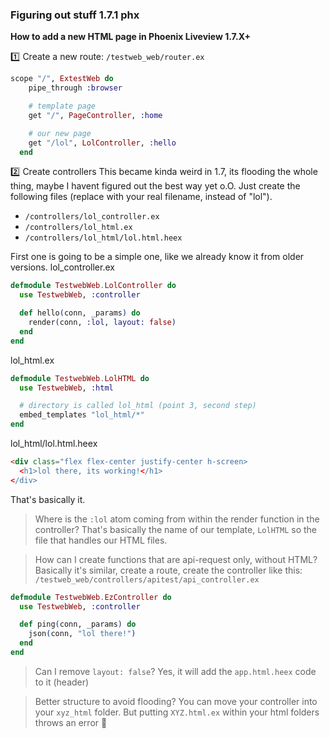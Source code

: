 ### Figuring out stuff 1.7.1 phx

**How to add a new HTML page in Phoenix Liveview 1.7.X+**

:one:  Create a new route:
`/testweb_web/router.ex`
```elixir
scope "/", ExtestWeb do
    pipe_through :browser

    # template page
    get "/", PageController, :home

    # our new page
    get "/lol", LolController, :hello
  end
```

:two: Create controllers
This became kinda weird in 1.7, its flooding the whole thing, maybe I havent figured out the best way yet o.O. 
Just create the following files (replace with your real filename, instead of "lol").
- `/controllers/lol_controller.ex`
- `/controllers/lol_html.ex`
- `/controllers/lol_html/lol.html.heex`

First one is going to be a simple one, like we already know it from older versions.
lol_controller.ex
```elixir
defmodule TestwebWeb.LolController do
  use TestwebWeb, :controller

  def hello(conn, _params) do
    render(conn, :lol, layout: false)
  end
end
```

lol_html.ex
```elixir
defmodule TestwebWeb.LolHTML do
  use TestwebWeb, :html

  # directory is called lol_html (point 3, second step)
  embed_templates "lol_html/*"
end
```

lol_html/lol.html.heex
```html
<div class="flex flex-center justify-center h-screen>
  <h1>lol there, its working!</h1>
</div>
```

That's basically it. 

> Where is the `:lol` atom coming from within the render function in the controller?
That's basically the name of our template, `LolHTML` so the file that handles our HTML files.

> How can I create functions that are api-request only, without HTML?
Basically it's similar, create a route, create the controller like this: 
`/testweb_web/controllers/apitest/api_controller.ex`
```elixir
defmodule TestwebWeb.EzController do
  use TestwebWeb, :controller

  def ping(conn, _params) do
    json(conn, "lol there!")
  end
end
```

> Can I remove `layout: false`?
Yes, it will add the `app.html.heex` code to it (header)

> Better structure to avoid flooding?
You can move your controller into your `xyz_html` folder. But putting `XYZ.html.ex` within your html folders throws an error :thinking: